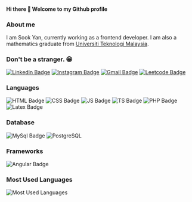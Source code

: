 #### Hi there 👋 Welcome to my Github profile
### About me

I am Sook Yan, currently working as a frontend developer. I am also a mathematics graduate from [Universiti Teknologi Malaysia](https://www.utm.my/).


### Don't be a stranger. :grin:
[![Linkedin Badge](https://img.shields.io/badge/LinkedIn-0077B5?style=for-the-badge&logo=linkedin&logoColor=white&link=https://www.linkedin.com/in/syhue/)](https://www.linkedin.com/in/syhue/)
[![Instagram Badge](https://img.shields.io/badge/Instagram-E4405F?style=for-the-badge&logo=instagram&logoColor=white&link=https://instagram.com/huesookyan/)](https://instagram.com/huesookyan)
[![Gmail Badge](https://img.shields.io/badge/Gmail-D14836?style=for-the-badge&logo=gmail&logoColor=white&link=mailto:sook.yan.hsy@gmail.com)](mailto:sook.yan.hsy@gmail.com)
[![Leetcode Badge](https://img.shields.io/badge/-LeetCode-FFA116?style=for-the-badge&logo=LeetCode&logoColor=black&link=https://leetcode.com/user4383li/)](https://leetcode.com/user4383li/)


### Languages 
![HTML Badge](https://img.shields.io/badge/HTML-239120?style=for-the-badge&logo=html5&logoColor=white)
![CSS Badge](https://img.shields.io/badge/CSS-1572B6?&style=for-the-badge&logo=css3&logoColor=white)
![JS Badge](https://img.shields.io/badge/JavaScript-323330?style=for-the-badge&logo=javascript&logoColor=F7DF1E)
![TS Badge](https://img.shields.io/badge/TypeScript-007ACC?style=for-the-badge&logo=typescript&logoColor=white)
![PHP Badge](https://img.shields.io/badge/PHP-777BB4?style=for-the-badge&logo=php&logoColor=white)
![Latex Badge](https://img.shields.io/badge/LaTeX-47A141?style=for-the-badge&logo=LaTeX&logoColor=white)


### Database
![MySql Badge](https://img.shields.io/badge/MySQL-00000F?style=for-the-badge&logo=mysql&logoColor=white)
![PostgreSQL](https://img.shields.io/badge/PostgreSQL-316192?style=for-the-badge&logo=postgresql&logoColor=white)



### Frameworks
![Angular Badge](https://img.shields.io/badge/Angular-DD0031?style=for-the-badge&logo=angular&logoColor=white)




### Most Used Languages
![Most Used Languages](https://github-readme-stats.vercel.app/api/top-langs/?username=syhue)




